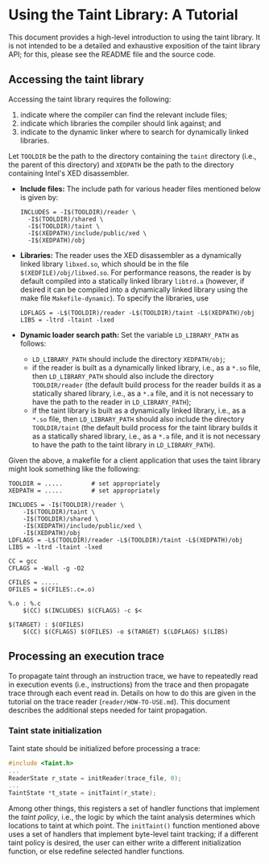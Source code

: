 # Using the Taint Library: A Tutorial

This document provides a high-level introduction to using the taint library.  It is not intended to be a detailed and exhaustive exposition of the taint library API; for this, please see the README file and the source code.

## Accessing the taint library
Accessing the taint library requires the following:

1) indicate where the compiler can find the relevant include files;
2) indicate which libraries the compiler should link against; and
3) indicate to the dynamic linker where to search for dynamically linked libraries.

Let `TOOLDIR` be the path to the directory containing the `taint` directory (i.e., the parent of this directory) and `XEDPATH` be the path to the directory containing Intel's XED disassembler.

- **Include files:** The include path for various header files mentioned below is given by:

  ```
  INCLUDES = -I$(TOOLDIR)/reader \
	-I$(TOOLDIR)/shared \
	-I$(TOOLDIR)/taint \
	-I$(XEDPATH)/include/public/xed \
	-I$(XEDPATH)/obj
	```

- **Libraries:** The reader uses the XED disassembler as a dynamically linked library `libxed.so`, which should be in the file `$(XEDFILE)/obj/libxed.so`.  For performance reasons, the reader is by default compiled into a statically linked library `libtrd.a` (however, if desired it can be compiled into a dynamically linked library using the make file `Makefile-dynamic`).  To specify the libraries, use

  ```
  LDFLAGS = -L$(TOOLDIR)/reader -L$(TOOLDIR)/taint -L$(XEDPATH)/obj
  LIBS = -ltrd -ltaint -lxed
  ```

- **Dynamic loader search path:** Set the variable `LD_LIBRARY_PATH` as follows:
    - `LD_LIBRARY_PATH` should include the directory `XEDPATH/obj`;
    - if the reader is built as a dynamically linked library, i.e., as a `*.so` file, then `LD_LIBRARY_PATH` should also include the directory `TOOLDIR/reader` (the default build process for the reader builds it as a statically shared library, i.e., as a `*.a` file, and it is not necessary to have the path to the reader in `LD_LIBRARY_PATH`);
    - if the taint library is built as a dynamically linked library, i.e., as a `*.so` file, then `LD_LIBRARY_PATH` should also include the directory `TOOLDIR/taint` (the default build process for the taint library builds it as a statically shared library, i.e., as a `*.a` file, and it is not necessary to have the path to the taint library in `LD_LIBRARY_PATH`).

Given the above, a makefile for a client application that uses the taint library might look something like the following:

```
TOOLDIR = .....        # set appropriately
XEDPATH = .....        # set appropriately

INCLUDES = -I$(TOOLDIR)/reader \
	-I$(TOOLDIR)/taint \
	-I$(TOOLDIR)/shared \
	-I$(XEDPATH)/include/public/xed \
	-I$(XEDPATH)/obj 
LDFLAGS = -L$(TOOLDIR)/reader -L$(TOOLDIR)/taint -L$(XEDPATH)/obj
LIBS = -ltrd -ltaint -lxed 

CC = gcc
CFLAGS = -Wall -g -O2

CFILES = .....
OFILES = $(CFILES:.c=.o)

%.o : %.c
	$(CC) $(INCLUDES) $(CFLAGS) -c $<

$(TARGET) : $(OFILES)
	$(CC) $(CFLAGS) $(OFILES) -o $(TARGET) $(LDFLAGS) $(LIBS)

```

## Processing an execution trace
To propagate taint through an instruction trace, we have to repeatedly read in execution events (i.e., instructions) from the trace and then propagate trace through each event read in.  Details on how to do this are given in the tutorial on the trace reader (`reader/HOW-TO-USE.md`).  This document describes the additional steps needed for taint propagation.

### Taint state initialization
Taint state should be initialized before processing a trace:

``` C
#include <Taint.h>
...
ReaderState r_state = initReader(trace_file, 0);
...
TaintState *t_state = initTaint(r_state);
```
Among other things, this registers a set of handler functions that implement the *taint policy*, i.e., the logic by which the taint analysis determines which locations to taint at which point.  The `initTaint()` function mentioned above uses a set of handlers that implement byte-level taint tracking; if a different taint policy is desired, the user can either write a different initialization function, or else redefine selected handler functions.


